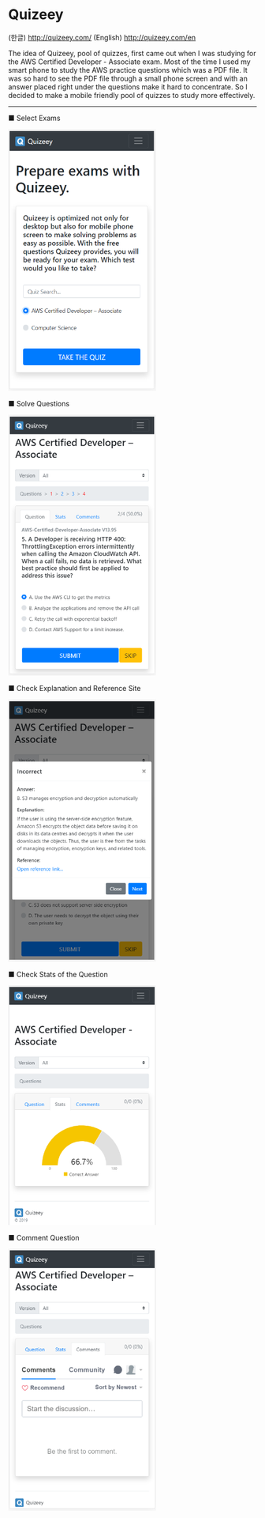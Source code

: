 # Quizeey

(한글) http://quizeey.com/
(English) http://quizeey.com/en

The idea of Quizeey, pool of quizzes, first came out when I was studying for the AWS Certified Developer - Associate exam. 
Most of the time I used my smart phone to study the AWS practice questions which was a PDF file. 
It was so hard to see the PDF file through a small phone screen and with an answer placed right under the questions make it hard to concentrate.
So I decided to make a mobile friendly pool of quizzes to study more effectively.

---

■ Select Exams

<img src="bin/static/img/github/main_m.png" width="300"/>

■ Solve Questions

<img src="bin/static/img/github/question_m.png" width="300"/>

■ Check Explanation and Reference Site

<img src="bin/static/img/github/incorrect_m.png" width="300"/>

■ Check Stats of the Question

<img src="bin/static/img/github/stats_m.png" width="300"/>

■ Comment Question

<img src="bin/static/img/github/comment_m.png" width="300"/>
